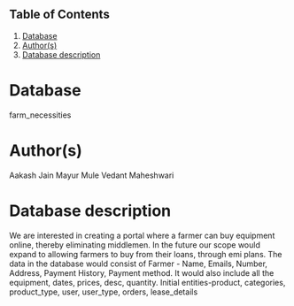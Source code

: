 ## Table of Contents
1. [Database](#database)
1. [Author(s)](#author)
1. [Database description](#description)
# Database
farm_necessities
# Author(s)
Aakash Jain
Mayur Mule
Vedant Maheshwari
# Database description
We are interested in creating a portal where a farmer can buy equipment online, thereby eliminating middlemen. In the future our scope would expand to allowing farmers to buy from their loans, through emi plans. 
The data in the database would consist of Farmer - Name, Emails, Number, Address, Payment History, Payment method. It would also include all the equipment, dates, prices, desc, quantity.
Initial entities-product, categories, product_type, user, user_type, orders, lease_details
